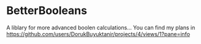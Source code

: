 # BetterBooleans
A liblary for more advanced boolen calculations...
You can find my plans in https://github.com/users/DorukBuyuktanir/projects/4/views/1?pane=info
